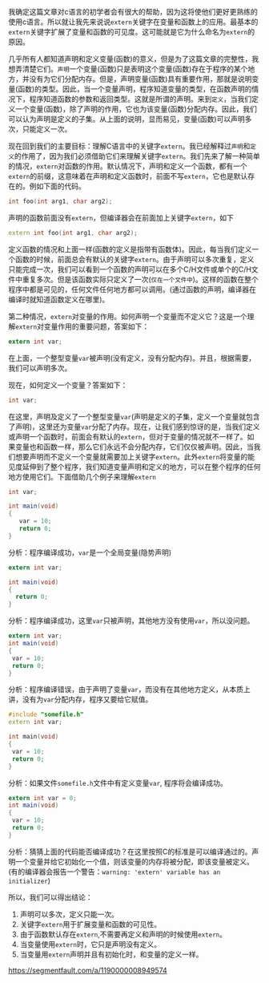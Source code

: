 我确定这篇文章对c语言的初学者会有很大的帮助，因为这将使他们更好更熟练的使用c语言。所以就让我先来说说`extern`关键字在变量和函数上的应用。最基本的`extern`关键字扩展了变量和函数的可见度。这可能就是它为什么命名为`extern`的原因。

几乎所有人都知道声明和定义变量(函数)的意义，但是为了这篇文章的完整性，我想弄清楚它们。`声明`一个变量(函数)只是表明这个变量(函数)存在于程序的某个地方，并没有为它们分配内存。但是，声明变量(函数)具有重要作用，那就是说明变量(函数)的类型。因此，当一个变量声明，程序知道变量的类型，在函数声明的情况下，程序知道函数的参数和返回类型。这就是所谓的声明。来到`定义`，当我们定义一个变量(函数)，除了声明的作用，它也为该变量(函数)分配内存。因此，我们可以认为声明是定义的子集。从上面的说明，显而易见，变量(函数)可以声明多次，只能定义一次。

现在回到我们的主要目标：理解C语言中的关键字`extern`。我已经解释过`声明`和`定义`的作用了，因为我们必须借助它们来理解关键字`extern`。我们先来了解一种简单的情况，`extern`对函数的作用。默认情况下，声明和定义一个函数，都有一个`extern`的前缀，这意味着在声明和定义函数时，前面不写`extern`，它也是默认存在的。例如下面的代码。

```cpp
int foo(int arg1, char arg2);
```

声明的函数前面没有`extern`，但编译器会在前面加上关键字`extern`，如下

```cpp
extern int foo(int arg1, char arg2);
```

定义函数的情况和上面一样(函数的定义是指带有函数体)。因此，每当我们定义一个函数的时候，前面总会有默认的关键字`extern`。由于声明可以多次重复，定义只能完成一次，我们可以看到一个函数的声明可以在多个C/H文件或单个的C/H文件中重复多次。但是该函数实际只定义了一次(`仅在一个文件中`)。这样的函数在整个程序中都是可见的，任何文件任何地方都可以调用。(通过函数的声明，编译器在编译时就知道函数定义在哪里)。

第二种情况，`extern`对变量的作用。如何声明一个变量而不定义它？这是一个理解`extern`对变量作用的重要问题，答案如下：

```csharp
extern int var;
```

在上面，一个整型变量`var`被声明(没有定义，没有分配内存)。并且，根据需要，我们可以声明多次。

现在，如何定义一个变量？答案如下：

```csharp
int var;
```

在这里，声明及定义了一个整型变量`var`(声明是定义的子集，定义一个变量就包含了声明)，这里还为变量`var`分配了内存。现在，让我们感到惊讶的是，当我们定义或声明一个函数时，前面会有默认的`extern`，但对于变量的情况就不一样了。如果变量也和函数一样，那么它们永远不会分配内存，它们仅仅被声明。因此，当我们想要声明而不定义一个变量就需要加上关键字`extern`。此外`extern`将变量的能见度延伸到了整个程序，我们知道变量声明和定义的地方，可以在整个程序的任何地方使用它们。下面借助几个例子来理解`extern`

```csharp
int var;

int main(void)
{
   var = 10;
   return 0;
}
```

分析：程序编译成功，`var`是一个全局变量(隐势声明)

```csharp
extern int var;

int main(void)
{
  return 0;
}
```

分析：程序编译成功，这里`var`只被声明，其他地方没有使用`var`，所以没问题。

```csharp
extern int var;
int main(void)
{
 var = 10;
 return 0;
}
```

分析：程序编译错误，由于声明了变量`var`，而没有在其他地方定义，从本质上讲，没有为`var`分配内存，程序又要给它赋值。

```cpp
#include "somefile.h"
extern int var;

int main(void)
{
 var = 10;
 return 0;
}
```

分析：如果文件`somefile.h`文件中有定义变量`var`, 程序将会编译成功。

```csharp
extern int var = 0;
int main(void)
{
 var = 10;
 return 0;
}
```

分析：猜猜上面的代码能否编译成功？在这里按照C的标准是可以编译通过的。声明一个变量并给它初始化一个值，则该变量的内存将被分配，即该变量被定义。(有的编译器会报告一个警告：`warning: 'extern' variable has an initializer`)

所以，我们可以得出结论：

 

1. 声明可以多次，定义只能一次。
2. 关键字`extern`用于扩展变量和函数的可见性。
3. 由于函数默认存在`extern`,不需要再定义和声明的时候使用`extern`。
4. 当变量使用`extern`时，它只是声明没有定义。
5. 当变量用`extern`声明并且有初始化时，和变量的定义一样。

https://segmentfault.com/a/1190000008949574